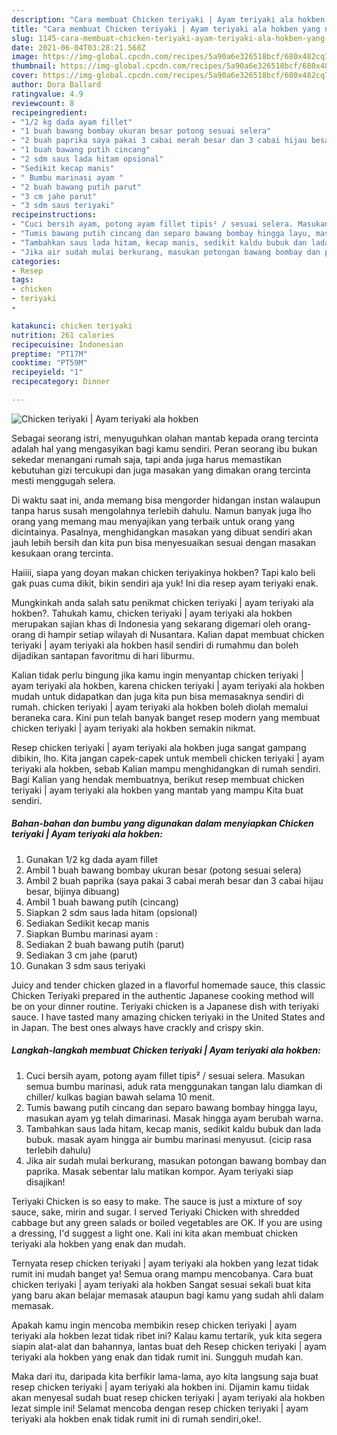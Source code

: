 ```yaml
---
description: "Cara membuat Chicken teriyaki | Ayam teriyaki ala hokben yang nikmat dan Mudah Dibuat"
title: "Cara membuat Chicken teriyaki | Ayam teriyaki ala hokben yang nikmat dan Mudah Dibuat"
slug: 1145-cara-membuat-chicken-teriyaki-ayam-teriyaki-ala-hokben-yang-nikmat-dan-mudah-dibuat
date: 2021-06-04T03:28:21.568Z
image: https://img-global.cpcdn.com/recipes/5a90a6e326518bcf/680x482cq70/chicken-teriyaki-ayam-teriyaki-ala-hokben-foto-resep-utama.jpg
thumbnail: https://img-global.cpcdn.com/recipes/5a90a6e326518bcf/680x482cq70/chicken-teriyaki-ayam-teriyaki-ala-hokben-foto-resep-utama.jpg
cover: https://img-global.cpcdn.com/recipes/5a90a6e326518bcf/680x482cq70/chicken-teriyaki-ayam-teriyaki-ala-hokben-foto-resep-utama.jpg
author: Dora Ballard
ratingvalue: 4.9
reviewcount: 8
recipeingredient:
- "1/2 kg dada ayam fillet"
- "1 buah bawang bombay ukuran besar potong sesuai selera"
- "2 buah paprika saya pakai 3 cabai merah besar dan 3 cabai hijau besar bijinya dibuang"
- "1 buah bawang putih cincang"
- "2 sdm saus lada hitam opsional"
- "Sedikit kecap manis"
- " Bumbu marinasi ayam "
- "2 buah bawang putih parut"
- "3 cm jahe parut"
- "3 sdm saus teriyaki"
recipeinstructions:
- "Cuci bersih ayam, potong ayam fillet tipis² / sesuai selera. Masukan semua bumbu marinasi, aduk rata menggunakan tangan lalu diamkan di chiller/ kulkas bagian bawah selama 10 menit."
- "Tumis bawang putih cincang dan separo bawang bombay hingga layu, masukan ayam yg telah dimarinasi. Masak hingga ayam berubah warna."
- "Tambahkan saus lada hitam, kecap manis, sedikit kaldu bubuk dan lada bubuk. masak ayam hingga air bumbu marinasi menyusut. (cicip rasa terlebih dahulu)"
- "Jika air sudah mulai berkurang, masukan potongan bawang bombay dan paprika. Masak sebentar lalu matikan kompor. Ayam teriyaki siap disajikan!"
categories:
- Resep
tags:
- chicken
- teriyaki
- 

katakunci: chicken teriyaki  
nutrition: 261 calories
recipecuisine: Indonesian
preptime: "PT17M"
cooktime: "PT59M"
recipeyield: "1"
recipecategory: Dinner

---
```



![Chicken teriyaki | Ayam teriyaki ala hokben](https://img-global.cpcdn.com/recipes/5a90a6e326518bcf/680x482cq70/chicken-teriyaki-ayam-teriyaki-ala-hokben-foto-resep-utama.jpg)

Sebagai seorang istri, menyuguhkan olahan mantab kepada orang tercinta adalah hal yang mengasyikan bagi kamu sendiri. Peran seorang ibu bukan sekedar menangani rumah saja, tapi anda juga harus memastikan kebutuhan gizi tercukupi dan juga masakan yang dimakan orang tercinta mesti menggugah selera.

Di waktu  saat ini, anda memang bisa mengorder hidangan instan walaupun tanpa harus susah mengolahnya terlebih dahulu. Namun banyak juga lho orang yang memang mau menyajikan yang terbaik untuk orang yang dicintainya. Pasalnya, menghidangkan masakan yang dibuat sendiri akan jauh lebih bersih dan kita pun bisa menyesuaikan sesuai dengan masakan kesukaan orang tercinta. 

Haiiii, siapa yang doyan makan chicken teriyakinya hokben? Tapi kalo beli gak puas cuma dikit, bikin sendiri aja yuk! Ini dia resep ayam teriyaki enak.

Mungkinkah anda salah satu penikmat chicken teriyaki | ayam teriyaki ala hokben?. Tahukah kamu, chicken teriyaki | ayam teriyaki ala hokben merupakan sajian khas di Indonesia yang sekarang digemari oleh orang-orang di hampir setiap wilayah di Nusantara. Kalian dapat membuat chicken teriyaki | ayam teriyaki ala hokben hasil sendiri di rumahmu dan boleh dijadikan santapan favoritmu di hari liburmu.

Kalian tidak perlu bingung jika kamu ingin menyantap chicken teriyaki | ayam teriyaki ala hokben, karena chicken teriyaki | ayam teriyaki ala hokben mudah untuk didapatkan dan juga kita pun bisa memasaknya sendiri di rumah. chicken teriyaki | ayam teriyaki ala hokben boleh diolah memalui beraneka cara. Kini pun telah banyak banget resep modern yang membuat chicken teriyaki | ayam teriyaki ala hokben semakin nikmat.

Resep chicken teriyaki | ayam teriyaki ala hokben juga sangat gampang dibikin, lho. Kita jangan capek-capek untuk membeli chicken teriyaki | ayam teriyaki ala hokben, sebab Kalian mampu menghidangkan di rumah sendiri. Bagi Kalian yang hendak membuatnya, berikut resep membuat chicken teriyaki | ayam teriyaki ala hokben yang mantab yang mampu Kita buat sendiri.

<!--inarticleads1-->

##### Bahan-bahan dan bumbu yang digunakan dalam menyiapkan Chicken teriyaki | Ayam teriyaki ala hokben:

1. Gunakan 1/2 kg dada ayam fillet
1. Ambil 1 buah bawang bombay ukuran besar (potong sesuai selera)
1. Ambil 2 buah paprika (saya pakai 3 cabai merah besar dan 3 cabai hijau besar, bijinya dibuang)
1. Ambil 1 buah bawang putih (cincang)
1. Siapkan 2 sdm saus lada hitam (opsional)
1. Sediakan Sedikit kecap manis
1. Siapkan  Bumbu marinasi ayam :
1. Sediakan 2 buah bawang putih (parut)
1. Sediakan 3 cm jahe (parut)
1. Gunakan 3 sdm saus teriyaki


Juicy and tender chicken glazed in a flavorful homemade sauce, this classic Chicken Teriyaki prepared in the authentic Japanese cooking method will be on your dinner routine. Teriyaki chicken is a Japanese dish with teriyaki sauce. I have tasted many amazing chicken teriyaki in the United States and in Japan. The best ones always have crackly and crispy skin. 

<!--inarticleads2-->

##### Langkah-langkah membuat Chicken teriyaki | Ayam teriyaki ala hokben:

1. Cuci bersih ayam, potong ayam fillet tipis² / sesuai selera. Masukan semua bumbu marinasi, aduk rata menggunakan tangan lalu diamkan di chiller/ kulkas bagian bawah selama 10 menit.
1. Tumis bawang putih cincang dan separo bawang bombay hingga layu, masukan ayam yg telah dimarinasi. Masak hingga ayam berubah warna.
1. Tambahkan saus lada hitam, kecap manis, sedikit kaldu bubuk dan lada bubuk. masak ayam hingga air bumbu marinasi menyusut. (cicip rasa terlebih dahulu)
1. Jika air sudah mulai berkurang, masukan potongan bawang bombay dan paprika. Masak sebentar lalu matikan kompor. Ayam teriyaki siap disajikan!


Teriyaki Chicken is so easy to make. The sauce is just a mixture of soy sauce, sake, mirin and sugar. I served Teriyaki Chicken with shredded cabbage but any green salads or boiled vegetables are OK. If you are using a dressing, I&#39;d suggest a light one. Kali ini kita akan membuat chicken teriyaki ala hokben yang enak dan mudah. 

Ternyata resep chicken teriyaki | ayam teriyaki ala hokben yang lezat tidak rumit ini mudah banget ya! Semua orang mampu mencobanya. Cara buat chicken teriyaki | ayam teriyaki ala hokben Sangat sesuai sekali buat kita yang baru akan belajar memasak ataupun bagi kamu yang sudah ahli dalam memasak.

Apakah kamu ingin mencoba membikin resep chicken teriyaki | ayam teriyaki ala hokben lezat tidak ribet ini? Kalau kamu tertarik, yuk kita segera siapin alat-alat dan bahannya, lantas buat deh Resep chicken teriyaki | ayam teriyaki ala hokben yang enak dan tidak rumit ini. Sungguh mudah kan. 

Maka dari itu, daripada kita berfikir lama-lama, ayo kita langsung saja buat resep chicken teriyaki | ayam teriyaki ala hokben ini. Dijamin kamu tiidak akan menyesal sudah buat resep chicken teriyaki | ayam teriyaki ala hokben lezat simple ini! Selamat mencoba dengan resep chicken teriyaki | ayam teriyaki ala hokben enak tidak rumit ini di rumah sendiri,oke!.

